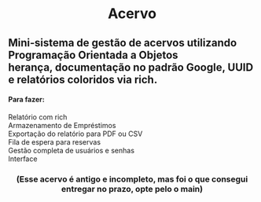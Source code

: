 <h1 align='center'>Acervo</h1>
<h2 aling='center'>Mini‑sistema de gestão de acervos utilizando Programação Orientada a Objetos<br>herança, documentação no padrão Google, UUID e relatórios coloridos via rich.</h2>
<h4>Para fazer:</h4>
<p>Relatório com rich<br>Armazenamento de Empréstimos<br>Exportação do relatório para PDF ou CSV<br>Fila de espera para reservas<br>Gestão completa de usuários e senhas<br>Interface</p>
<h3 align='center'>(Esse acervo é antigo e incompleto, mas foi o que consegui entregar no prazo, opte pelo o main)</h3>
